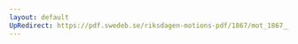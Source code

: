 ```yaml
---
layout: default
UpRedirect: https://pdf.swedeb.se/riksdagen-motions-pdf/1867/mot_1867__ak__00222/mot_1867__ak__00222_004.pdf
---
```

